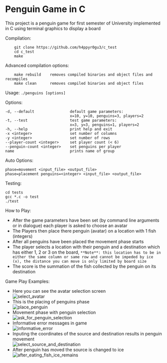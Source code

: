 # Penguin Game in C

This project is a penguin game for first semester of University implemented in C using terminal graphics to display a board 

Compilation:
```shell
	git clone https://github.com/h4ppyr0gu3/c_test
	cd c_test
	make
```
Advanced compilation options:
```
	make rebuild    removes compiled binaries and object files and recompiles
	make clean      removes compiled binaries and object files
```
Usage:
    `./penguins [options]`

Options:
```
-d, --default                default game parameters:
                             x=10, y=10, penguins=3, players=2
-t, --test                   test game parameters:
                             x=3, y=3, penguins=1, players=2
-h, --help                   print help and exit
-x <integer>                 set number of columns
-y <integer>                 set number of rows
--player-count <integer>     set player count (< 6)
--penguin-count <integer>    set penguins per player
name                         prints name of group
```
Auto Options:
```
phase=movement <input_file> <output_file>
phase=placement penguins=<integer> <input_file> <output_file>
```

Testing: 
```shell
cd tests
gcc *.c -o test
./test  
```

How to Play:
- After the game parameters have been set (by command line arguments or in dialogue) each player is asked to choose an avatar
- The Players then place there penguin (avatar) on a location with 1 fish (integers)
- After all penguins have been placed the movement phase starts
- The player selects a location with their penguin and a destination which has either 1, 2 or 3 on the board, 
`**Note**: this location has to be in either the same column or same row and cannot be impeded by ice (x), the distance you can move is only limited by board size`
- The score is the summation of the fish collected by the penguin on its destination 

Game Play Examples:


- Here you can see the avatar selection screen   
![select_avatar](./images/select_avatar.png?raw=true)
- This is the placing of penguins phase   
![place_penguin](./images/place_penguin.png?raw=true)
- Movement phase with penguin selection   
![ask_for_penguin_selection](./images/ask_for_penguin_selection.png?raw=true)
- Informative error messages in game   
![informative_error](./images/informative_error.png?raw=true)
- Inputing the coordinates of the source and destination results in penguin movement   
![select_source_and_destination](./images/select_source_and_destination.png?raw=true)
- After penguin has moved the source is changed to ice   
![after_eating_fish_ice_remains](./images/after_eating_fish_ice_remains.png?raw=true)
